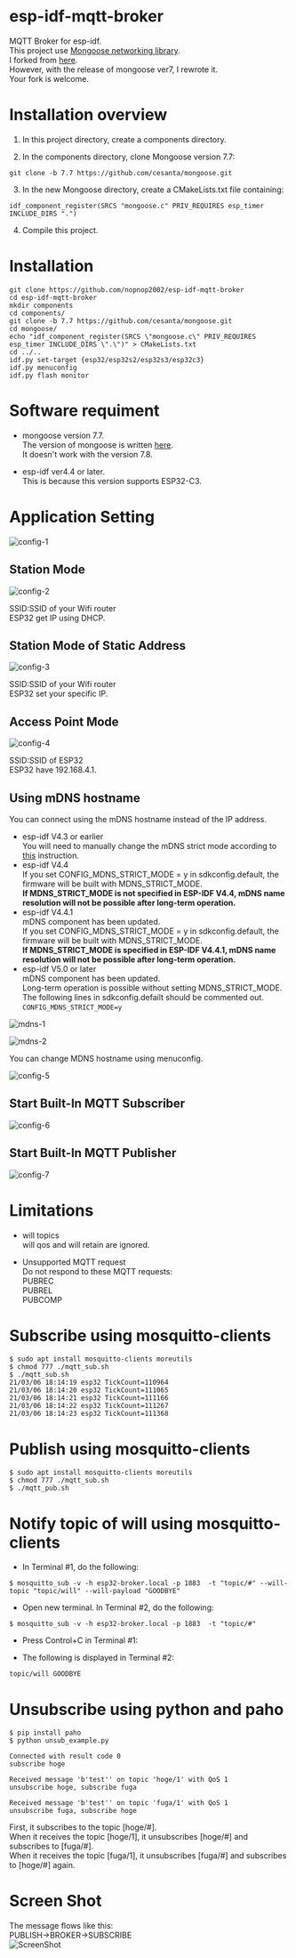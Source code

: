 # esp-idf-mqtt-broker
MQTT Broker for esp-idf.   
This project use [Mongoose networking library](https://github.com/cesanta/mongoose).   
I forked from [here](https://github.com/bigw00d/esp32_mongoose_sample).   
However, with the release of mongoose ver7, I rewrote it.   
Your fork is welcome.   


# Installation overview

1. In this project directory, create a components directory.

2. In the components directory, clone Mongoose version 7.7:
```
git clone -b 7.7 https://github.com/cesanta/mongoose.git
```

3. In the new Mongoose directory, create a CMakeLists.txt file containing:
```
idf_component_register(SRCS "mongoose.c" PRIV_REQUIRES esp_timer INCLUDE_DIRS ".")
```

4. Compile this project.


# Installation
```
git clone https://github.com/nopnop2002/esp-idf-mqtt-broker
cd esp-idf-mqtt-broker
mkdir components
cd components/
git clone -b 7.7 https://github.com/cesanta/mongoose.git
cd mongoose/
echo "idf_component_register(SRCS \"mongoose.c\" PRIV_REQUIRES esp_timer INCLUDE_DIRS \".\")" > CMakeLists.txt
cd ../..
idf.py set-target {esp32/esp32s2/esp32s3/esp32c3}
idf.py menuconfig
idf.py flash monitor
```



# Software requiment
- mongoose version 7.7.   
The version of mongoose is written [here](https://github.com/cesanta/mongoose/blob/master/mongoose.h#L23).   
It doesn't work with the version 7.8.   

- esp-idf ver4.4 or later.   
This is because this version supports ESP32-C3.


# Application Setting

![config-1](https://user-images.githubusercontent.com/6020549/110200312-a307da00-7ea0-11eb-85fa-c76f932b8023.jpg)

## Station Mode
![config-2](https://user-images.githubusercontent.com/6020549/110200315-a4390700-7ea0-11eb-8021-f8355818fbb2.jpg)

SSID:SSID of your Wifi router   
ESP32 get IP using DHCP.    

## Station Mode of Static Address
![config-3](https://user-images.githubusercontent.com/6020549/110200316-a4390700-7ea0-11eb-9266-473ad7fb193e.jpg)

SSID:SSID of your Wifi router   
ESP32 set your specific IP.   

## Access Point Mode
![config-4](https://user-images.githubusercontent.com/6020549/110200317-a4d19d80-7ea0-11eb-84ec-21f78f97930b.jpg)

SSID:SSID of ESP32   
ESP32 have 192.168.4.1.   


## Using mDNS hostname
You can connect using the mDNS hostname instead of the IP address.   
- esp-idf V4.3 or earlier   
 You will need to manually change the mDNS strict mode according to [this](https://github.com/espressif/esp-idf/issues/6190) instruction.   
- esp-idf V4.4  
 If you set CONFIG_MDNS_STRICT_MODE = y in sdkconfig.default, the firmware will be built with MDNS_STRICT_MODE.   
 __If MDNS_STRICT_MODE is not specified in ESP-IDF V4.4, mDNS name resolution will not be possible after long-term operation.__   
- esp-idf V4.4.1   
 mDNS component has been updated.   
 If you set CONFIG_MDNS_STRICT_MODE = y in sdkconfig.default, the firmware will be built with MDNS_STRICT_MODE.   
 __If MDNS_STRICT_MODE is specified in ESP-IDF V4.4.1, mDNS name resolution will not be possible after long-term operation.__   
- esp-idf V5.0 or later   
 mDNS component has been updated.   
 Long-term operation is possible without setting MDNS_STRICT_MODE.   
 The following lines in sdkconfig.defailt should be commented out.   
 ```CONFIG_MDNS_STRICT_MODE=y```

![mdns-1](https://user-images.githubusercontent.com/6020549/93420660-60e6de00-f8ea-11ea-9783-3c295130a840.jpg)

![mdns-2](https://user-images.githubusercontent.com/6020549/93420837-cdfa7380-f8ea-11ea-952c-64113c929df7.jpg)

You can change MDNS hostname using menuconfig.   

![config-5](https://user-images.githubusercontent.com/6020549/110200318-a56a3400-7ea0-11eb-8dfb-b07bbb03b0f1.jpg)

## Start Built-In MQTT Subscriber
![config-6](https://user-images.githubusercontent.com/6020549/110200319-a56a3400-7ea0-11eb-9a42-1c3543c9b802.jpg)

## Start Built-In MQTT Publisher
![config-7](https://user-images.githubusercontent.com/6020549/110200403-2b867a80-7ea1-11eb-9d07-80fefa3d4b34.jpg)

# Limitations
- will topics   
will qos and will retain are ignored.   

- Unsupported MQTT request   
Do not respond to these MQTT requests:   
PUBREC   
PUBREL   
PUBCOMP   

# Subscribe using mosquitto-clients
```
$ sudo apt install mosquitto-clients moreutils
$ chmod 777 ./mqtt_sub.sh
$ ./mqtt_sub.sh
21/03/06 18:14:19 esp32 TickCount=110964
21/03/06 18:14:20 esp32 TickCount=111065
21/03/06 18:14:21 esp32 TickCount=111166
21/03/06 18:14:22 esp32 TickCount=111267
21/03/06 18:14:23 esp32 TickCount=111368
```

# Publish using mosquitto-clients
```
$ sudo apt install mosquitto-clients moreutils
$ chmod 777 ./mqtt_sub.sh
$ ./mqtt_pub.sh
```

# Notify topic of will using mosquitto-clients
- In Terminal #1, do the following:   
```
$ mosquitto_sub -v -h esp32-broker.local -p 1883  -t "topic/#" --will-topic "topic/will" --will-payload "GOODBYE"
```

- Open new terminal. In Terminal #2, do the following:   
```
$ mosquitto_sub -v -h esp32-broker.local -p 1883  -t "topic/#"
```

- Press Control+C in Terminal #1:   

- The following is displayed in Terminal #2:   
```
topic/will GOODBYE
```

# Unsubscribe using python and paho
```
$ pip install paho
$ python unsub_example.py

Connected with result code 0
subscribe hoge

Received message 'b'test'' on topic 'hoge/1' with QoS 1
unsubscribe hoge, subscribe fuga

Received message 'b'test'' on topic 'fuga/1' with QoS 1
unsubscribe fuga, subscribe hoge
```

First, it subscribes to the topic [hoge/#].   
When it receives the topic [hoge/1], it unsubscribes [hoge/#] and subscribes to [fuga/#].   
When it receives the topic [fuga/1], it unsubscribes [fuga/#] and subscribes to [hoge/#] again.   

# Screen Shot
The message flows like this:   
PUBLISH->BROKER->SUBSCRIBE   
![ScreenShot](https://user-images.githubusercontent.com/6020549/110209284-e2e5b600-7ece-11eb-8fb3-941e6fdf56c6.jpg)

